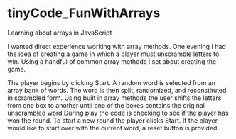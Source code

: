# tinyCode_FunWithArrays
Learning about arrays in JavaScript

I wanted direct experience working with array methods. One evening I had the idea of creating a game in which a player must unscramble letters to win. Using a handful of common array methods I set about creating the game. 

The player begins by clicking Start. A random word is selected from an array bank of words. The word is then split, randomized, and reconstituted in scrambled form.
Using built in array methods the user shifts the letters from one box to another until one of the boxes contains the original unscrambled word
During play the code is checking to see if the player has won the round.
To start a new round the player clicks Start. If the player would like to start over with the current word, a reset button is provided. 
